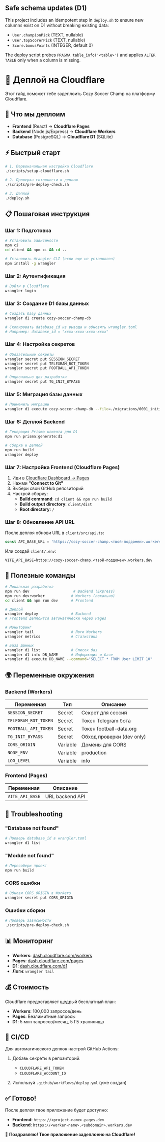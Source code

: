## Safe schema updates (D1)

This project includes an idempotent step in `deploy.sh` to ensure new columns exist on D1 without breaking existing data:

- `User.championPick` (TEXT, nullable)
- `User.topScorerPick` (TEXT, nullable)
- `Score.bonusPoints` (INTEGER, default 0)

The deploy script probes `PRAGMA table_info('<table>')` and applies `ALTER TABLE` only when a column is missing.

# 🚀 Деплой на Cloudflare

Этот гайд поможет тебе задеплоить Cozy Soccer Champ на платформу Cloudflare.

## 🎯 Что мы деплоим

- **Frontend** (React) → **Cloudflare Pages**
- **Backend** (Node.js/Express) → **Cloudflare Workers**  
- **Database** (PostgreSQL) → **Cloudflare D1** (SQLite)

## ⚡ Быстрый старт

```bash
# 1. Первоначальная настройка Cloudflare
./scripts/setup-cloudflare.sh

# 2. Проверка готовности к деплою
./scripts/pre-deploy-check.sh

# 3. Деплой
./deploy.sh
```

## 📋 Пошаговая инструкция

### Шаг 1: Подготовка

```bash
# Установить зависимости
npm ci
cd client && npm ci && cd ..

# Установить Wrangler CLI (если еще не установлен)
npm install -g wrangler
```

### Шаг 2: Аутентификация

```bash
# Войти в Cloudflare
wrangler login
```

### Шаг 3: Создание D1 базы данных

```bash
# Создать базу данных
wrangler d1 create cozy-soccer-champ-db

# Скопировать database_id из вывода и обновить wrangler.toml
# Например: database_id = "xxxx-xxxx-xxxx-xxxx"
```

### Шаг 4: Настройка секретов

```bash
# Обязательные секреты
wrangler secret put SESSION_SECRET
wrangler secret put TELEGRAM_BOT_TOKEN  
wrangler secret put FOOTBALL_API_TOKEN

# Опционально для разработки
wrangler secret put TG_INIT_BYPASS
```

### Шаг 5: Миграция базы данных

```bash
# Применить миграции
wrangler d1 execute cozy-soccer-champ-db --file=./migrations/0001_initial.sql
```

### Шаг 6: Деплой Backend

```bash
# Генерация Prisma клиента для D1
npm run prisma:generate:d1

# Сборка и деплой
npm run build
wrangler deploy
```

### Шаг 7: Настройка Frontend (Cloudflare Pages)

1. Иди в [Cloudflare Dashboard → Pages](https://dash.cloudflare.com/pages)
2. Нажми **"Connect to Git"**
3. Выбери свой GitHub репозиторий
4. Настрой сборку:
   - **Build command**: `cd client && npm run build`
   - **Build output directory**: `client/dist`
   - **Root directory**: `/`

### Шаг 8: Обновление API URL

После деплоя обнови URL в `client/src/api.ts`:

```typescript
const API_BASE_URL = 'https://cozy-soccer-champ.<твой-поддомен>.workers.dev';
```

Или создай `client/.env`:

```
VITE_API_BASE=https://cozy-soccer-champ.<твой-поддомен>.workers.dev
```

## 🔧 Полезные команды

```bash
# Локальная разработка
npm run dev                    # Backend (Express)
npm run dev:worker            # Workers (локально)
cd client && npm run dev      # Frontend

# Деплой
wrangler deploy               # Backend
# Frontend деплоится автоматически через Pages

# Мониторинг
wrangler tail                 # Логи Workers
wrangler metrics              # Статистика

# База данных
wrangler d1 list              # Список баз
wrangler d1 info DB_NAME      # Информация о базе
wrangler d1 execute DB_NAME --command="SELECT * FROM User LIMIT 10"
```

## 🌍 Переменные окружения

### Backend (Workers)
| Переменная | Тип | Описание |
|------------|-----|----------|
| `SESSION_SECRET` | Secret | Секрет для сессий |
| `TELEGRAM_BOT_TOKEN` | Secret | Токен Telegram бота |
| `FOOTBALL_API_TOKEN` | Secret | Токен football-data.org |
| `TG_INIT_BYPASS` | Secret | Обход проверки (dev only) |
| `CORS_ORIGIN` | Variable | Домены для CORS |
| `NODE_ENV` | Variable | production |
| `LOG_LEVEL` | Variable | info |

### Frontend (Pages)
| Переменная | Описание |
|------------|----------|
| `VITE_API_BASE` | URL backend API |

## 🚨 Troubleshooting

### "Database not found"
```bash
# Проверь database_id в wrangler.toml
wrangler d1 list
```

### "Module not found" 
```bash
# Пересобери проект
npm run build
```

### CORS ошибки
```bash
# Обнови CORS_ORIGIN в Workers
wrangler secret put CORS_ORIGIN
```

### Ошибки сборки
```bash
# Проверь зависимости
./scripts/pre-deploy-check.sh
```

## 📊 Мониторинг

- **Workers**: [dash.cloudflare.com/workers](https://dash.cloudflare.com/workers)
- **Pages**: [dash.cloudflare.com/pages](https://dash.cloudflare.com/pages)
- **D1**: [dash.cloudflare.com/d1](https://dash.cloudflare.com/d1)
- **Логи**: `wrangler tail`

## 💰 Стоимость

Cloudflare предоставляет щедрый бесплатный план:
- **Workers**: 100,000 запросов/день
- **Pages**: Безлимитные запросы
- **D1**: 5 млн запросов/месяц, 5 ГБ хранилища

## 🔄 CI/CD

Для автоматического деплоя настрой GitHub Actions:

1. Добавь секреты в репозиторий:
   - `CLOUDFLARE_API_TOKEN`
   - `CLOUDFLARE_ACCOUNT_ID`

2. Используй `.github/workflows/deploy.yml` (уже создан)

## ✅ Готово!

После деплоя твое приложение будет доступно:
- **Frontend**: `https://<project-name>.pages.dev`
- **Backend**: `https://<worker-name>.<subdomain>.workers.dev`

🎉 **Поздравляю! Твое приложение задеплоено на Cloudflare!**

